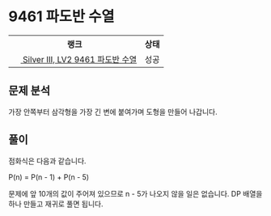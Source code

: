 # 9461 파도반 수열



<table>
  <tr>
    <th>랭크</th>
    <th>상태</th>
  </tr>
  <tr>
    <td>
      <a href="http://noj.am/9461">
        <img src="https://static.solved.ac/tier_small/8.svg" height="16px"/>
        Silver III, LV2 9461 파도반 수열
      </a>
    </td>
    <td>
      성공
    </td>
  </tr>
</table>



## 문제 분석

가장 안쪽부터 삼각형을 가장 긴 변에 붙여가며 도형을 만들어 나갑니다.

## 풀이

점화식은 다음과 같습니다.

P(n) = P(n - 1) + P(n - 5)

문제에 앞 10개의 값이 주어져 있으므로 n - 5가 나오지 않을 일은 없습니다.
DP 배열을 하나 만들고 재귀로 풀면 됩니다.
